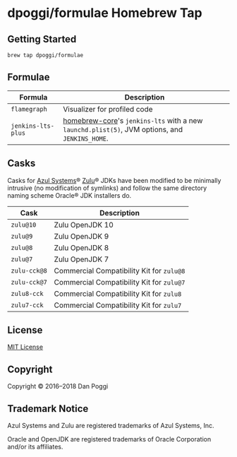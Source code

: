 # dpoggi/formulae Homebrew Tap

## Getting Started

```sh
brew tap dpoggi/formulae
```

## Formulae

Formula | Description
------- | -----------
`flamegraph` | Visualizer for profiled code
`jenkins-lts-plus` | [homebrew-core](https://github.com/Homebrew/homebrew-core)'s `jenkins-lts` with a new `launchd.plist(5)`, JVM options, and `JENKINS_HOME`.

## Casks

Casks for [Azul Systems](https://www.azul.com)&reg; [Zulu](https://zulu.org)&reg;
JDKs have been modified to be minimally intrusive (no modification of symlinks)
and follow the same directory naming scheme Oracle&reg; JDK installers do.

Cask | Description
---- | -----------
`zulu@10` | Zulu OpenJDK 10
`zulu@9` | Zulu OpenJDK 9
`zulu@8` | Zulu OpenJDK 8
`zulu@7` | Zulu OpenJDK 7
`zulu-cck@8` | Commercial Compatibility Kit for `zulu@8`
`zulu-cck@7` | Commercial Compatibility Kit for `zulu@7`
`zulu8-cck` | Commercial Compatibility Kit for `zulu8`
`zulu7-cck` | Commercial Compatibility Kit for `zulu7`

## License

[MIT License](https://opensource.org/licenses/MIT)

## Copyright

Copyright &copy; 2016&ndash;2018 Dan Poggi

## Trademark Notice

Azul Systems and Zulu are registered trademarks of Azul Systems, Inc.

Oracle and OpenJDK are registered trademarks of Oracle Corporation and/or its
affiliates.

